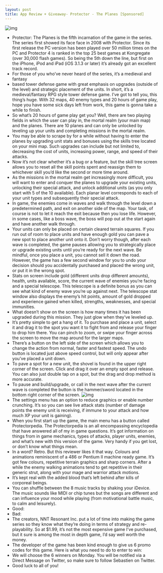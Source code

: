 ```yaml
---
layout: post
title: App Review + Giveaway- Protector - The Planes [Sponsored]
---
```

![img](http://media.idownloadblog.com/wp-content/uploads/2010/10/Protector-The-Planes.png)
* Protector: The Planes is the fifth incarnation of the game in the series. The series first showed its face face in 2008 with Protector. Since its first release the PC version has been played over 50 million times on the PC and Protector 4 is ranked in the top 25 best games at Kongregate (over 30,000 flash games). So being the 5th down the line, but first on the iPhone, iPod and iPad (iOS 3.1.3 or later) it’s already got an excellent track record.
* For those of you who’ve never heard of the series, it’s a medieval and fantasy
* based tower defense game with great emphasis on upgrades (outside of the level) and strategic placement of the units. In short, it’s a medieval/fantasy RPG style tower defense game. I’ve got to tell you, this thing’s huge. With 32 maps, 40 enemy types and 20 hours of game play, hope you have some sick days left from work, this game is gonna take a while to finish.
* So what’s 20 hours of game play get you? Well, there are two playing fields in which the user can play in, the mortal realm (your main map) and the planes. There are 10 planes and can only be unlocked by leveling up your units and completing missions in the mortal realm.
* You may be able to scrape by for a while without having to enter the planes by upgrading unit stats and bonuses using the skills tree located on your mini map. Such upgrades can include but not limited to, decreasing the cost of units, increasing power, range, and speed of their attacks.
* Now it’s not clear whether it’s a bug or a feature, but the skill tree screen allows you to reset all the skill points spent and reassign them to whichever skill you’d like the second or more time around.
* As the missions in the mortal realm get increasingly more difficult, you will want to enter and conquer the planes to upgrade your existing units, unlocking their special attack, and unlock additional units (as you only start with 5 of the 10 available). Each planar level corresponds to each of your unit types and subsequently their special attack.
* In game, the enemies come in waves and walk through the level down a predetermined path, and exit on another side of the map. Your task, of course is not to let it reach the exit because then you lose life. However, in some cases, like a boss wave, the boss will pop out at the start again and have another walk through.
* Your units can only be placed on certain cleared terrain squares. If you run out of room to place units and have enough gold you can pave a new spot to place another unit onto it. Don’t worry though, after each wave is completed, the game pauses allowing you to strategically place or upgrade existing units until you’re ready for the next wave. Be mindful, once you place a unit, you cannot sell it down the road. However, the game has a few second window for you to undo your decision should you accidentally purchased and placed the wrong unit, or put it in the wrong spot.
* Stats on screen include gold (different units drop different amounts), health, units available, score, the current wave of enemies you’re facing and a special telescope. This telescope is a definite bonus as you can see what kind of enemy wave you’re up against next. The telescope stat window also displays the enemy’s hit points, amount of gold dropped and experience gained when killed, strengths, weaknesses, and special immunities.
* What doesn’t show on the screen is how many times it has been upgraded during this mission. They just glow when they’ve leveled up.
* It’s pretty simple to get a hang of it. To purchase and place a unit, select it and drag it to the spot you want it to fight from and release your finger to drop him there. You can pinch to zoom, or swipe your finger across the screen to move the map around for the larger maps.
* There’s a button on the left side of the screen which allows you to change the action from normal, faster and fastest speed. The undo button is located just above speed control, but will only appear after you’ve placed a unit down.
* To pave a spot for a new unit, the shovel is found in the upper right corner of the screen. Click and drag it over an empty spot and release. You can also just double tap on a spot, but the drag and drop method is more accurate.
* To pause and build/upgrade, or call in the next wave after the current wave is completed the button is the hammer/sword located in the bottom right corner of the screen.
![img](http://media.idownloadblog.com/wp-content/uploads/2010/10/Protector-The-Planes-2.png)
* The settings menu has an option to reduce graphics or enable number crunching. It’s so you can see live attack stats (number of damage points the enemy unit is receiving, if immune to your attack and how much XP your unit is gaining).
* When you first start up the game, the main menu has a button called Protectorpedia. The Protectorpedia is an all encompassing encyclopedia that have answered all of my in game questions. It’s got information on things from in game mechanics, types of attacks, player units, enemies, and what’s new with this version of the game. Very handy if you get lost, or don’t know what things mean.
* In a word? Retro. But this reviewer likes it that way. Colours and animations reminiscent of a 486 or Pentium II machine ready game. It’s got few colours, repetitive terrain graphics and sharp corners. After a while the enemy walking animations tend to get repetitive in their generic strut, along with your mage and warrior attack motions.
* It’s kept real with the added blood that’s left behind after kills of corporeal beings.
* You can shuffle between the 8 music tracks by shaking your iDevice. The music sounds like MIDI or chip tunes but the songs are different and can influence your mood while playing (from motivational battle music, to calm and leisurely).
* Good:
* Bad:
* The creators, NNT Resonant Inc. put a lot of time into making the game series so they know what they’re doing in terms of strategy and re-playability. So at $1.99, it’s not the most expensive game I’ve purchased, but it sure is among the most in depth game, I’d say well worth the money.
* The developer of the game has been kind enough to give us 6 promo codes for this game. Here is what you need to do to enter to win:
* We will choose the 6 winners on Monday. You will be notified via a Direct Message on Twitter, so make sure to follow Sebastien on Twitter.
* Good luck to all of you!

